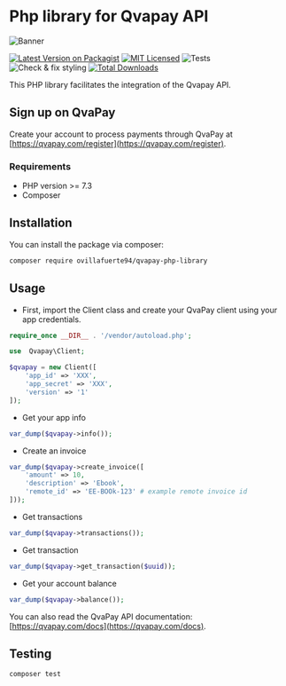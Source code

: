 # Php library for Qvapay API

![Banner](https://banners.beyondco.de/Qvapay.png?theme=dark&packageManager=composer+require&packageName=ovillafuerte94%2Fqvapay-php-library&pattern=architect&style=style_1&description=PHP+library+for+Qvapay+API+integration&md=1&showWatermark=0&fontSize=100px&images=https%3A%2F%2Fwww.php.net%2Fimages%2Flogos%2Fnew-php-logo.svg)

[![Latest Version on Packagist](https://img.shields.io/packagist/v/ovillafuerte94/qvapay-php-library.svg?style=flat)](https://packagist.org/packages/ovillafuerte94/qvapay-php-library)
[![MIT Licensed](https://img.shields.io/badge/license-MIT-brightgreen.svg?style=flat)](LICENSE.md)
![Tests](https://github.com/ovillafuerte94/qvapay-php-library/workflows/Tests/badge.svg)
![Check & fix styling](https://img.shields.io/github/workflow/status/ovillafuerte94/qvapay-php-library/Check%20&%20fix%20styling?label=code%20style)
[![Total Downloads](https://img.shields.io/packagist/dt/ovillafuerte94/qvapay-php-library.svg?style=flat)](https://packagist.org/packages/ovillafuerte94/qvapay-php-library)

This PHP library facilitates the integration of the Qvapay API.

## Sign up on QvaPay

Create your account to process payments through QvaPay at [https://qvapay.com/register](https://qvapay.com/register).

### Requirements

- PHP version >= 7.3
- Composer

## Installation

You can install the package via composer:

```bash
composer require ovillafuerte94/qvapay-php-library
```

## Usage
- First, import the Client class and create your QvaPay client using your app credentials.

```php
require_once __DIR__ . '/vendor/autoload.php';

use  Qvapay\Client;

$qvapay = new Client([
    'app_id' => 'XXX', 
    'app_secret' => 'XXX',
    'version' => '1'
]);
```

- Get your app info

```php
var_dump($qvapay->info());
```

- Create an invoice

```php
var_dump($qvapay->create_invoice([
    'amount' => 10,
    'description' => 'Ebook',
    'remote_id' => 'EE-BOOk-123' # example remote invoice id
]));
```

- Get transactions

```php
var_dump($qvapay->transactions());
```

- Get transaction

```php
var_dump($qvapay->get_transaction($uuid));
```

- Get your account balance

```php
var_dump($qvapay->balance());
```

You can also read the QvaPay API documentation: [https://qvapay.com/docs](https://qvapay.com/docs).

## Testing

```bash
composer test
```
